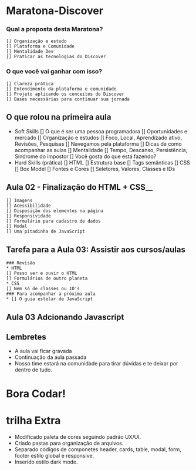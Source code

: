 # Maratona-Discover


### Qual a proposta desta Maratona?
	[] Organização e estudo
	[] Plataforma e Comunidade
	[] Mentalidade Dev
	[] Praticar as tecnologias do Discover

### O que você vai ganhar com isso?
	[] Clareza prática
	[] Entendimento da plataforma e comunidade 
	[] Projeto aplicando os conceitos do Discover
	[] Bases necessárias para continuar sua jornada
	

## O que rolou na primeira aula

* Soft Skills
 	 [] O que é ser uma pessoa programadora
  	[] Oportunidades e mercado
  	[] Organização e estudos
	[] Foco, Local, Aprendizado ativo, Revisões, Pesquisas
  	[] Navegamos pela plataforma
 	 [] Dicas de como acompanhar as aulas
  	[] Mentalidade
	[] Tempo, Descanso, Persistência, Síndrome do impostor
	[] Você gosta do que está fazendo?
* Hard Skills (prática)
  	[] HTML
	[] Estrutura base
	[] Tags semânticas
 	[] CSS
	[] Box Model
	[] Fontes e Cores
	[] Seletores, Valores, Classes e IDs


## Aula 02 - Finalização do HTML + CSS__
 	[] Imagens
 	[] Acessibilidade
 	[] Disposição dos elementos na página
 	[] Responsividade
  	[] Formulário para cadastro de dados
  	[] Modal
 	[] Uma pitadinha de JavaScript

## Tarefa para a Aula 03: Assistir aos cursos/aulas
	### Revisão
	* HTML
	[] Posso ver e ouvir o HTML
	[] Formulários de outro planeta
	* CSS
	[] Nem só de classes ou ID's
	### Para acompanhar a próxima aula
	* [] O guia estelar de JavaScript
  
  ## Aula 03 Adcionando Javascript 
  
  ## Lembretes
  * A aula vai ficar gravada
  * Continuação da aula passada
  * Nosso time estará na comunidade para tirar dúvidas e te deixar por dentro de tudo.
  
# Bora Codar!


# trilha Extra
  * Modificado paleta de cores seguindo padrão UX/UI.
  * Criado pastas para organização de arquivos.
  * Separado codigos de componetes header, cards, table, modal, form, footer estilo global e responsive.
  * Inserido estilo dark mode.




  
  
